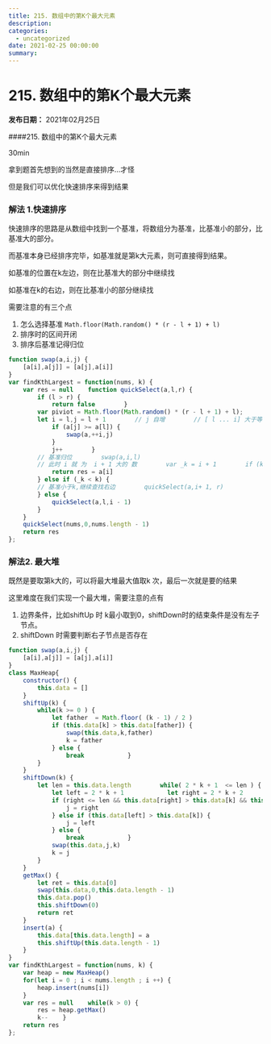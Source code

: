 ```yaml
---
title: 215. 数组中的第K个最大元素
description: 
categories:
  - uncategorized
date: 2021-02-25 00:00:00
summary: 
---
```


# 215. 数组中的第K个最大元素

**发布日期：** 2021年02月25日

####215. 数组中的第K个最大元素

30min

拿到题首先想到的当然是直接排序…才怪

但是我们可以优化快速排序来得到结果

### 解法 1.快速排序

快速排序的思路是从数组中找到一个基准，将数组分为基准，比基准小的部分，比基准大的部分。

而基准本身已经排序完毕，如基准就是第k大元素，则可直接得到结果。

如基准的位置在k左边，则在比基准大的部分中继续找

如基准在k的右边，则在比基准小的部分继续找

需要注意的有三个点

1. 怎么选择基准 `Math.floor(Math.random() * (r - l + 1) + l)`
1. 排序时的区间开闭
1. 排序后基准记得归位
```javascript
function swap(a,i,j) {
    [a[i],a[j]] = [a[j],a[i]]
}
var findKthLargest = function(nums, k) {
    var res = null    function quickSelect(a,l,r) {
        if (l > r) {
            return false        }
        var piviot = Math.floor(Math.random() * (r - l + 1) + l);        swap(a,l,piviot)
        let i = l,j = l + 1        // j 自增        // [ l ... i] 大于等于基准        // [i + 1, .... r] 小于基准        while(j <= r) {
            if (a[j] >= a[l]) {
                swap(a,++i,j)
            }
            j++        }
        // 基准归位        swap(a,i,l)
        // 此时 i 就 为  i + 1 大的 数        var _k = i + 1        if (k === _k) {
            return res = a[i]
        } else if (_k < k) {
        // 基准小于k,继续查找右边        quickSelect(a,i+ 1, r)
        } else {
            quickSelect(a,l,i - 1)
        }
    }
    quickSelect(nums,0,nums.length - 1)
    return res
};
```

### 解法2. 最大堆

既然是要取第k大的，可以将最大堆最大值取k 次，最后一次就是要的结果

这里难度在我们实现一个最大堆，需要注意的点有

1. 边界条件，比如shiftUp 时 k最小取到0，shiftDown时的结束条件是没有左子节点。
1. shiftDown 时需要判断右子节点是否存在
```javascript
function swap(a,i,j) {
    [a[i],a[j]] = [a[j],a[i]]
}
class MaxHeap{
    constructor() {
        this.data = []
    }
    shiftUp(k) {
        while(k >= 0 ) {
            let father  = Math.floor( (k - 1) / 2 )
            if (this.data[k] > this.data[father]) {
                swap(this.data,k,father)
                k = father
            } else {
                break            }
        }
    }
    shiftDown(k) {
        let len = this.data.length        while( 2 * k + 1  <= len ) {
            let left = 2 * k + 1            let right = 2 * k + 2            let j = k
            if (right <= len && this.data[right] > this.data[k] && this.data[right] > this.data[left]) {
                j = right
            } else if (this.data[left] > this.data[k]) {
                j = left
            } else {
                break            }
            swap(this.data,j,k)
            k = j
        }
    }
    getMax() {
        let ret = this.data[0]
        swap(this.data,0,this.data.length - 1)
        this.data.pop()
        this.shiftDown(0)
        return ret
    }
    insert(a) {
        this.data[this.data.length] = a
        this.shiftUp(this.data.length - 1)
    }
}
var findKthLargest = function(nums, k) {
    var heap = new MaxHeap()
    for(let i = 0 ; i < nums.length ; i ++) {
        heap.insert(nums[i])
    }
    var res = null    while(k > 0) {
        res = heap.getMax()
        k--    }
    return res
};
```


